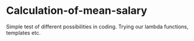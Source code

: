 # Calculation-of-mean-salary
Simple test of different possibilities in coding. Trying our lambda functions, templates etc.
